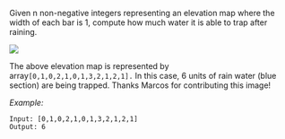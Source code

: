 Given n non-negative integers representing an elevation map where the width of each bar is 1, compute how much water it is able to trap after raining.


![](https://assets.leetcode.com/uploads/2018/10/22/rainwatertrap.png)



The above elevation map is represented by array`[0,1,0,2,1,0,1,3,2,1,2,1].` In this case, 6 units of rain water (blue section) are being trapped. Thanks Marcos for contributing this image!

*Example:*
```
Input: [0,1,0,2,1,0,1,3,2,1,2,1]
Output: 6
```
